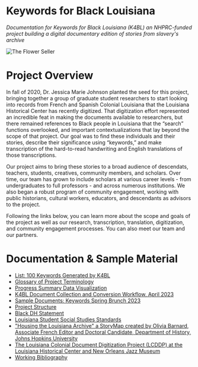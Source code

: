 # Keywords for Black Louisiana 
_Documentation for Keywords for Black Louisiana (K4BL) an NHPRC-funded project building a digital documentary edition of stories from slavery's archive_ 

![The Flower Seller](https://lxcprojects.github.io/keywords/assets/figures/poultry+vendor.png)

# Project Overview

In fall of 2020, Dr. Jessica Marie Johnson planted the seed for this project, bringing together a group of graduate student researchers to start looking into records from French and Spanish Colonial Louisiana that the Louisiana Historical Center has recently digitized. That digitization effort represented an incredible feat in making the documents available to researchers, but there remained references to Black people in Louisiana that the “search” functions overlooked, and important contextualizations that lay beyond the scope of that project. Our goal was to find these individuals and their stories, describe their significance using “keywords,” and make transcription of the hard-to-read handwriting and English translations of those transcriptions.

Our project aims to bring these stories to a broad audience of descendats, teachers, students, creatives, community members, and scholars. Over time, our team has grown to include scholars at various career levels - from undergraduates to full professors - and across numerous institutions. We also began a robust program of community engagement, working with public historians, cultural workers, educators, and descendants as advisors to the project.

Following the links below, you can learn more about the scope and goals of the project as well as our research, transcription, translation, digitization, and community engagement processes. You can also meet our team and our partners. 

# Documentation & Sample Material

* [List: 100 Keywords Generated by K4BL](https://github.com/lxcprojects/kinshiplonging/blob/main/docs/100keywords.md)
* [Glossary of Project Terminology](https://github.com/lxcprojects/k4bl/blob/main/docs/glossary.md)
* [Progress Summary Data Visualization](https://github.com/lxcprojects/k4bl/blob/main/docs/k4blprogress.md)
* [K4BL Document Collection and Conversion Workflow, April 2023](https://github.com/lxcprojects/k4bl/blob/main/docs/k4blworkflow.md)
* [Sample Documents: Keywords Spring Brunch 2023](https://docs.google.com/document/d/1ipLynUzfU3NnlSGts4SyunmYOoJDh4EDtOQTWgvTyws/edit#heading=h.6x5n61tgzdpk)
* [Project Structure](https://github.com/lxcprojects/k4bl/blob/main/docs/projectstructure.md)
* [Black DH Statement](https://github.com/lxcprojects/kinshiplonging/blob/main/docs/k4blBlackDHstatement.md)
* [Louisiana Student Social Studies Standards](https://www.louisianabelieves.com/docs/default-source/academic-curriculum/2022-k-12-louisiana-student-standards-for-social-studies.pdf?sfvrsn=df396518_4)
* ["Housing the Louisiana Archive" a StoryMap created by Olivia Barnard, Associate French Editor and Doctoral Candidate, Department of History, Johns Hopkins University](https://storymaps.arcgis.com/stories/6bb1128e4df547479c55291ada8ea5f0)
* [The Louisiana Colonial Document Digitization Project (LCDDP) at the Louisiana Historical Center and New Orleans Jazz Museum](http://lacolonialdocs.org/)
* [Working Bibliography](https://github.com/lxcprojects/kinshiplonging/blob/main/docs/bibliography.md)


